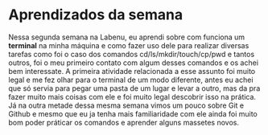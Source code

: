 # Aprendizados da semana

Nessa segunda semana na Labenu, eu aprendi sobre com funciona um **terminal** na minha máquina e como fazer uso dele para realizar diversas tarefas como foi o caso dos comandos cd/ls/mkdir/touch/cp/pwd e tantos outros, foi o meu primeiro contato com algum desses comandos e os achei bem interessate. A primeira atividade relacionada a esse assunto foi muito legal e me fez olhar para o terminal de um modo diferente, antes eu achei que só servia para pegar uma pasta de um lugar e levar a outro, mas da pra fazer muito mais coisas com ele e foi muito legal descobrir isso na prática. Já na outra metade dessa mesma semana vimos um pouco sobre Git e Github e mesmo que eu ja tenha mais familiaridade com ele ainda foi muito bom poder práticar os comandos e aprender alguns massetes novos.